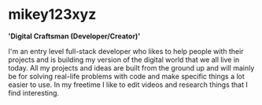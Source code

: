 # mikey123xyz
**'Digital Craftsman (Developer/Creator)'**

I'm an entry level full-stack developer who likes to help people with their projects and is building my version of the digital world that we all live in today. All my projects and ideas are built from the ground up and will mainly be for solving real-life problems with code and make specific things a lot easier to use. In my freetime I like to edit videos and research things that I find interesting. 

